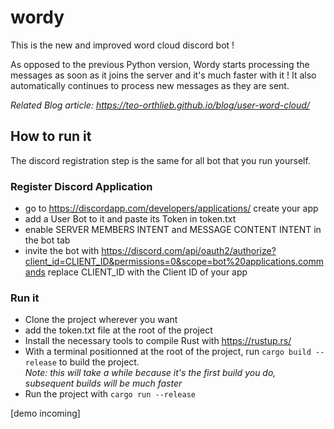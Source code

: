 # wordy
This is the new and improved word cloud discord bot ! 

As opposed to the previous Python version, Wordy starts processing the messages as soon as it joins the server and it's much faster with it ! 
It also automatically continues to process new messages as they are sent.

*Related Blog article: https://teo-orthlieb.github.io/blog/user-word-cloud/*

## How to run it
The discord registration step is the same for all bot that you run yourself.

### Register Discord Application
- go to https://discordapp.com/developers/applications/ create your app
- add a User Bot to it and paste its Token in token.txt
- enable SERVER MEMBERS INTENT and MESSAGE CONTENT INTENT in the bot tab
- invite the bot with https://discord.com/api/oauth2/authorize?client_id=CLIENT_ID&permissions=0&scope=bot%20applications.commands replace CLIENT_ID with the Client ID of your app

### Run it
- Clone the project wherever you want
- add the token.txt file at the root of the project
- Install the necessary tools to compile Rust with https://rustup.rs/
- With a terminal positionned at the root of the project, run `cargo build --release` to build the project.  
*Note: this will take a while because it's the first build you do, subsequent builds will be much faster*
- Run the project with `cargo run --release`

[demo incoming]
